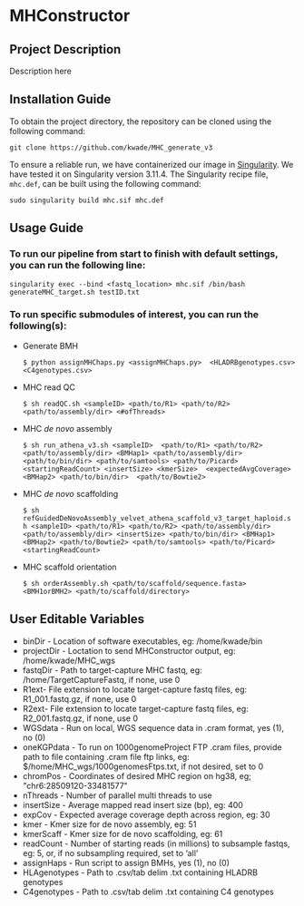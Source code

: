 # MHConstructor

## Project Description

Description here

## Installation Guide
To obtain the project directory, the repository can be cloned using the following command:

`git clone https://github.com/kwade/MHC_generate_v3`

To ensure a reliable run, we have containerized our image in [Singularity](https://docs.sylabs.io/guides/3.11/admin-guide/installation.html). We have tested it on Singularity version 3.11.4. The Singularity recipe file, `mhc.def`, can be built using the following command:

`sudo singularity build mhc.sif mhc.def`


## Usage Guide
### To run our pipeline from start to finish with default settings, you can run the following line:

`singularity exec --bind <fastq_location> mhc.sif /bin/bash generateMHC_target.sh testID.txt`

### To run specific submodules of interest, you can run the following(s):
- Generate BMH

    `$ python assignMHChaps.py <assignMHChaps.py> 
<HLADRBgenotypes.csv> <C4genotypes.csv>`
- MHC read QC

    `$ sh readQC.sh <sampleID> <path/to/R1> <path/to/R2> 
<path/to/assembly/dir> <#ofThreads>`    
- MHC <i>de novo </i>assembly

    `$ sh run_athena_v3.sh <sampleID>  <path/to/R1> <path/to/R2> 
<path/to/assembly/dir> <BMHap1> <path/to/assembly/dir> 
<path/to/bin/dir> <path/to/samtools> <path/to/Picard> 
<startingReadCount> <insertSize> <kmerSize> 
<expectedAvgCoverage> <BMHap2> <path/to/bin/dir> 
<path/to/Bowtie2>`
- MHC <i>de novo </i>scaffolding

    `$ sh 
refGuidedDeNovoAssembly_velvet_athena_scaffold_v3_target_haploid.s
h <sampleID> <path/to/R1> <path/to/R2> <path/to/assembly/dir> 
<path/to/assembly/dir> <insertSize> <path/to/bin/dir> <BMHap1> 
<BMHap2> <path/to/Bowtie2> <path/to/samtools> <path/to/Picard> 
<startingReadCount>`
- MHC scaffold orientation

    `$ sh orderAssembly.sh <path/to/scaffold/sequence.fasta> 
<BMH1orBMH2> <path/to/scaffold/directory>`


## User Editable Variables
- binDir - Location of software executables, eg: /home/kwade/bin
- projectDir - Loctation to send MHConstructor output, eg: 
/home/kwade/MHC_wgs
- fastqDir - Path to target-capture MHC fastq, eg: 
/home/TargetCaptureFastq, if none, use 0
- R1ext- File extension to locate target-capture fastq files, eg: R1_001.fastq.gz,
if none, use 0
- R2ext- File extension to locate target-capture fastq files, eg: R2_001.fastq.gz,
if none, use 0
- WGSdata - Run on local, WGS sequence data in .cram format, yes (1), no (0)
- oneKGPdata - To run on 1000genomeProject FTP .cram files, provide 
path to file containing .cram file ftp links, eg: 
$/home/MHC_wgs/1000genomesFtps.txt, if not desired, set to 0
- chromPos - Coordinates of desired MHC region on hg38, eg; 
"chr6:28509120-33481577"
- nThreads - Number of parallel multi threads to use
- insertSize - Average mapped read insert size (bp), eg: 400
- expCov - Expected average coverage depth across region, eg: 30
- kmer - Kmer size for de novo assembly, eg: 51
- kmerScaff - Kmer size for de novo scaffolding, eg: 61
- readCount - Number of starting reads (in millions) to subsample fastqs, eg: 
5, or, if no subsampling required, set to ‘all’
- assignHaps - Run script to assign BMHs, yes (1), no (0)
- HLAgenotypes - Path to .csv/tab delim .txt containing HLADRB genotypes
- C4genotypes - Path to .csv/tab delim .txt containing C4 genotypes